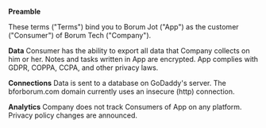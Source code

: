 **Preamble**

These terms ("Terms") bind you to Borum Jot ("App") as the customer ("Consumer") of Borum Tech ("Company").

**Data**
Consumer has the ability to export all data that Company collects on him or her.
Notes and tasks written in App are encrypted. App complies with GDPR, COPPA, CCPA, and other privacy laws.

**Connections**
Data is sent to a database on GoDaddy's server. The bforborum.com domain currently uses an insecure (http) connection.

**Analytics**
Company does not track Consumers of App on any platform. Privacy policy changes are announced.